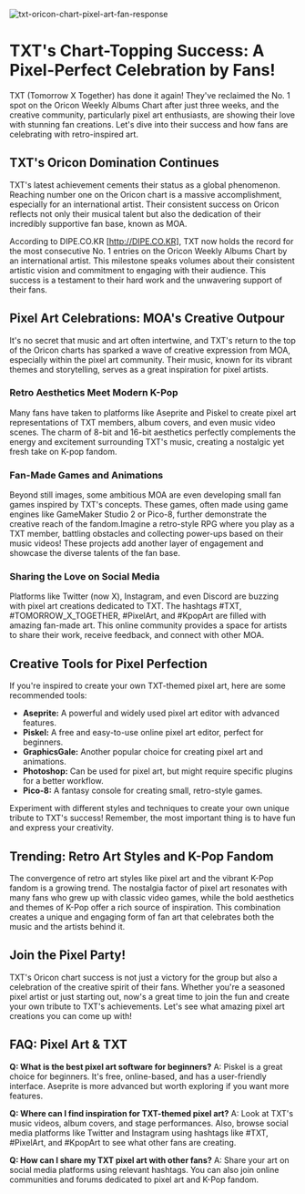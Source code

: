 ![txt-oricon-chart-pixel-art-fan-response](https://images.pexels.com/photos/19153153/pexels-photo-19153153.jpeg?auto=compress&cs=tinysrgb&fit=crop&h=627&w=1200)

# TXT's Chart-Topping Success: A Pixel-Perfect Celebration by Fans!

TXT (Tomorrow X Together) has done it again! They've reclaimed the No. 1 spot on the Oricon Weekly Albums Chart after just three weeks, and the creative community, particularly pixel art enthusiasts, are showing their love with stunning fan creations. Let's dive into their success and how fans are celebrating with retro-inspired art.

## TXT's Oricon Domination Continues

TXT's latest achievement cements their status as a global phenomenon. Reaching number one on the Oricon chart is a massive accomplishment, especially for an international artist. Their consistent success on Oricon reflects not only their musical talent but also the dedication of their incredibly supportive fan base, known as MOA.

According to DIPE.CO.KR [http://DIPE.CO.KR], TXT now holds the record for the most consecutive No. 1 entries on the Oricon Weekly Albums Chart by an international artist. This milestone speaks volumes about their consistent artistic vision and commitment to engaging with their audience. This success is a testament to their hard work and the unwavering support of their fans.

## Pixel Art Celebrations: MOA's Creative Outpour

It's no secret that music and art often intertwine, and TXT's return to the top of the Oricon charts has sparked a wave of creative expression from MOA, especially within the pixel art community. Their music, known for its vibrant themes and storytelling, serves as a great inspiration for pixel artists.

### Retro Aesthetics Meet Modern K-Pop

Many fans have taken to platforms like Aseprite and Piskel to create pixel art representations of TXT members, album covers, and even music video scenes. The charm of 8-bit and 16-bit aesthetics perfectly complements the energy and excitement surrounding TXT's music, creating a nostalgic yet fresh take on K-pop fandom.

### Fan-Made Games and Animations

Beyond still images, some ambitious MOA are even developing small fan games inspired by TXT's concepts. These games, often made using game engines like GameMaker Studio 2 or Pico-8, further demonstrate the creative reach of the fandom.Imagine a retro-style RPG where you play as a TXT member, battling obstacles and collecting power-ups based on their music videos! These projects add another layer of engagement and showcase the diverse talents of the fan base.

### Sharing the Love on Social Media

Platforms like Twitter (now X), Instagram, and even Discord are buzzing with pixel art creations dedicated to TXT. The hashtags #TXT, #TOMORROW_X_TOGETHER, #PixelArt, and #KpopArt are filled with amazing fan-made art. This online community provides a space for artists to share their work, receive feedback, and connect with other MOA.

## Creative Tools for Pixel Perfection

If you're inspired to create your own TXT-themed pixel art, here are some recommended tools:

*   **Aseprite:** A powerful and widely used pixel art editor with advanced features.
*   **Piskel:** A free and easy-to-use online pixel art editor, perfect for beginners.
*   **GraphicsGale:** Another popular choice for creating pixel art and animations.
*   **Photoshop:** Can be used for pixel art, but might require specific plugins for a better workflow.
*   **Pico-8:** A fantasy console for creating small, retro-style games.

Experiment with different styles and techniques to create your own unique tribute to TXT's success! Remember, the most important thing is to have fun and express your creativity.

## Trending: Retro Art Styles and K-Pop Fandom

The convergence of retro art styles like pixel art and the vibrant K-Pop fandom is a growing trend. The nostalgia factor of pixel art resonates with many fans who grew up with classic video games, while the bold aesthetics and themes of K-Pop offer a rich source of inspiration. This combination creates a unique and engaging form of fan art that celebrates both the music and the artists behind it.

## Join the Pixel Party!

TXT's Oricon chart success is not just a victory for the group but also a celebration of the creative spirit of their fans. Whether you're a seasoned pixel artist or just starting out, now's a great time to join the fun and create your own tribute to TXT's achievements. Let's see what amazing pixel art creations you can come up with!

## FAQ: Pixel Art & TXT

**Q: What is the best pixel art software for beginners?**
A: Piskel is a great choice for beginners. It's free, online-based, and has a user-friendly interface. Aseprite is more advanced but worth exploring if you want more features.

**Q: Where can I find inspiration for TXT-themed pixel art?**
A: Look at TXT's music videos, album covers, and stage performances. Also, browse social media platforms like Twitter and Instagram using hashtags like #TXT, #PixelArt, and #KpopArt to see what other fans are creating.

**Q: How can I share my TXT pixel art with other fans?**
A: Share your art on social media platforms using relevant hashtags. You can also join online communities and forums dedicated to pixel art and K-Pop fandom.
